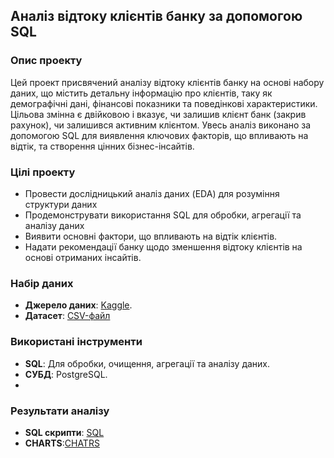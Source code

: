 ## Аналіз відтоку клієнтів банку за допомогою SQL

### Опис проекту
Цей проект присвячений аналізу відтоку клієнтів банку на основі набору даних, що містить детальну інформацію про клієнтів, таку як демографічні дані, фінансові показники та поведінкові характеристики. 
Цільова змінна є двійковою і вказує, чи залишив клієнт банк (закрив рахунок), чи залишився активним клієнтом. 
Увесь аналіз виконано за допомогою SQL для виявлення ключових факторів, що впливають на відтік, та створення цінних бізнес-інсайтів.

### Цілі проекту
- Провести дослідницький аналіз даних (EDA) для розуміння структури даних
- Продемонструвати використання SQL для обробки, агрегації та аналізу даних
- Виявити основні фактори, що впливають на відтік клієнтів.
- Надати рекомендації банку щодо зменшення відтоку клієнтів на основі отриманих інсайтів.

### Набір даних
- **Джерело даних**: [Kaggle](https://www.kaggle.com/datasets/shivan118/churn-modeling-dataset).
- **Датасет**: [CSV-файл](https://github.com/VasylBihari/Project_SQL_Bank_Churn_Modeling/blob/main/data/Churn_Modelling.csv)

### Використані інструменти
- **SQL**: Для обробки, очищення, агрегації та аналізу даних.
- **СУБД**: PostgreSQL.
- 
### Результати аналізу
- **SQL скрипти**: [SQL](https://github.com/VasylBihari/Project_SQL_Bank_Churn_Modeling/blob/main/sql/sql_scripts.sql) 
-  **CHARTS**:[CHATRS](https://github.com/VasylBihari/Project_SQL_Bank_Churn_Modeling/tree/main/charts)
